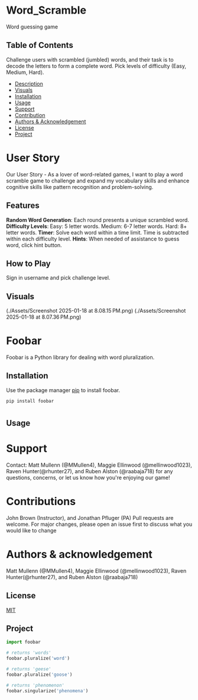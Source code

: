# Word_Scramble
Word guessing game


## Table of Contents
Challenge users with scrambled (jumbled) words, and their task is to decode the letters to form a complete word. Pick levels of difficulty (Easy, Medium, Hard).
  - [Description](#project-description)
  - [Visuals](#visuals)
  - [Installation](#installation)
  - [Usage](#usage)
  - [Support](#support)
  - [Contribution](#contribution)
  - [Authors & Acknowledgement](#authors-and-acknowledgment)
  - [License](#license)
  - [Project](#project-status)


# User Story
Our User Story - As a lover of word-related games, I want to play a word scramble game to challenge and expand my vocabulary skills and enhance cognitive skills like pattern recognition and problem-solving.

## Features

**Random Word Generation**: Each round presents a unique scrambled word.
    **Difficulty Levels**:
    Easy: 5 letter words.
    Medium: 6-7 letter words.
    Hard: 8+ letter words.
    **Timer**: Solve each word within a time limit. Time is subtracted within each difficulty level. 
    **Hints**: When needed of assistance to guess word, click hint button.

## How to Play
Sign in username and pick challenge level.

## Visuals 
(./Assets/Screenshot 2025-01-18 at 8.08.15 PM.png)
(./Assets/Screenshot 2025-01-18 at 8.07.36 PM.png)

# Foobar

Foobar is a Python library for dealing with word pluralization.

## Installation

Use the package manager [pip](https://pip.pypa.io/en/stable/) to install foobar.

```bash
pip install foobar
```
#
## Usage

# Support
Contact: Matt Mullenn (@MMullen4), Maggie Ellinwood (@mellinwood1023), Raven Hunter(@rhunter27), and Ruben Alston (@raabaja718) for any questions, concerns, or let us know how you're enjoying our game!



# Contributions
John Brown (Instructor), and Jonathan Pfluger (PA)
Pull requests are welcome. For major changes, please open an issue first
to discuss what you would like to change

# Authors & acknowledgement
Matt Mullenn (@MMullen4), Maggie Ellinwood (@mellinwood1023), Raven Hunter(@rhunter27), and Ruben Alston (@raabaja718) 

## License

[MIT](https://choosealicense.com/licenses/mit/)

## Project


```python
import foobar

# returns 'words'
foobar.pluralize('word')

# returns 'geese'
foobar.pluralize('goose')

# returns 'phenomenon'
foobar.singularize('phenomena')
```